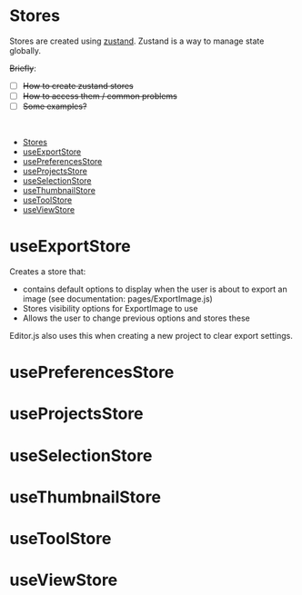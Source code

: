 
# Stores 

Stores are created using [zustand](https://www.npmjs.com/package/zustand). Zustand is a way to manage state globally. 

~~Briefly~~:
- [ ] ~~How to create zustand stores~~
- [ ] ~~How to access them / common problems~~
- [ ] ~~Some examples?~~

<br>

- [Stores](#stores)
- [useExportStore](#useexportstore)
- [usePreferencesStore](#usepreferencesstore)
- [useProjectsStore](#useprojectsstore)
- [useSelectionStore](#useselectionstore)
- [useThumbnailStore](#usethumbnailstore)
- [useToolStore](#usetoolstore)
- [useViewStore](#useviewstore)


# useExportStore

Creates a store that: 
- contains default options to display when the user is about to export an image (see documentation: pages/ExportImage.js)
- Stores visibility options for ExportImage to use
- Allows the user to change previous options and stores these

Editor.js also uses this when creating a new project to clear export settings. 

# usePreferencesStore



# useProjectsStore

# useSelectionStore

# useThumbnailStore

# useToolStore

# useViewStore


